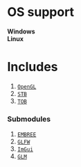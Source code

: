 # OS support
**Windows**\
**Linux**

# Includes
1. [`OpenGL`](https://www.opengl.org)
2. [`STB`](https://github.com/nothings/stb)
3. [`TOB`](https://github.com/tinyobjloader/tinyobjloader)

### Submodules
1. [`EMBREE`](https://github.com/embree/embree)
2. [`GLFW`](https://github.com/glfw/glfw)
3. [`ImGui`](https://github.com/ocornut/imgui)
4. [`GLM`](https://github.com/g-truc/glm)